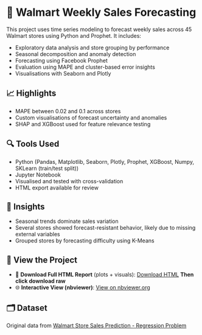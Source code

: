 # 🛒 Walmart Weekly Sales Forecasting

This project uses time series modeling to forecast weekly sales across 45 Walmart stores using Python and Prophet. It includes:

- Exploratory data analysis and store grouping by performance
- Seasonal decomposition and anomaly detection
- Forecasting using Facebook Prophet
- Evaluation using MAPE and cluster-based error insights
- Visualisations with Seaborn and Plotly

## 📈 Highlights
- MAPE between 0.02 and 0.1 across stores
- Custom visualisations of forecast uncertainty and anomalies
- SHAP and XGBoost used for feature relevance testing

## 🔍 Tools Used
- Python (Pandas, Matplotlib, Seaborn, Plotly, Prophet, XGBoost, Numpy, SKLearn (train/test split))
- Jupyter Notebook
- Visualised and tested with cross-validation
- HTML export available for review

## 🧠 Insights
- Seasonal trends dominate sales variation
- Several stores showed forecast-resistant behavior, likely due to missing external variables
- Grouped stores by forecasting difficulty using K-Means

## 🔗 View the Project
- 📄 **Download Full HTML Report** (plots + visuals): [Download HTML](https://github.com/tjsladen/walmart_sales_forecasting/blob/aadf0999611f3b8a27167ccff0a31a3706de872b/Walmart_report.html) **Then click download raw**
- 🌐 **Interactive View (nbviewer)**: [View on nbviewer.org](https://nbviewer.org/github/tjsladen/walmart_sales_forecasting/blob/8461981236a90963e52b68b989d65e7b5f4a512f/Walmart_sales_codeV.ipynb)

## 🗂️ Dataset
Original data from [Walmart Store Sales Prediction - Regression Problem](https://www.kaggle.com/datasets/yasserh/walmart-dataset)
